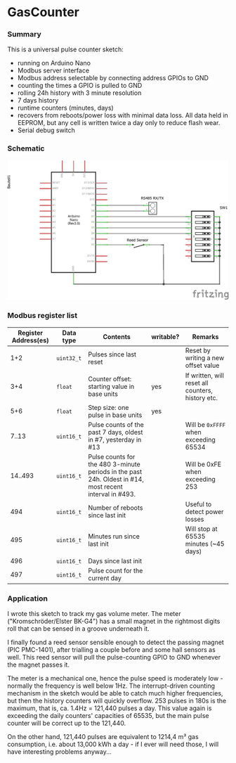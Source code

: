 # GasCounter

### Summary
This is a universal pulse counter sketch:
- running on Arduino Nano
- Modbus server interface
- Modbus address selectable by connecting address GPIOs to GND
- counting the times a GPIO is pulled to GND
- rolling 24h history with 3 minute resolution
- 7 days history
- runtime counters (minutes, days)
- recovers from reboots/power loss with minimal data loss. All data held in EEPROM, but any cell is written twice a day only to reduce flash wear.
- Serial debug switch

### Schematic
![Fritzing schematic](https://github.com/Miq1/GasCounter/blob/master/GasCounterSchematic.png?raw=true)

### Modbus register list
Register Address(es)|Data type|Contents|writable?|Remarks
--- | --- | --- | --- | ---
1+2|``uint32_t``|Pulses since last reset| |Reset by writing a new offset value
3+4|``float``|Counter offset: starting value in base units|yes|If written, will reset all counters, history etc.
5+6|``float``|Step size: one pulse in base units|yes|
7..13|``uint16_t``|Pulse counts of the past 7 days, oldest in #7, yesterday in #13| |Will be ``0xFFFF`` when exceeding 65534
14..493|``uint16_t``|Pulse counts for the 480 3-minute periods in the past 24h. Oldest in #14, most recent interval in #493.| | Will be 0xFE when exceeding 253
494|``uint16_t``|Number of reboots since last init| |Useful to detect power losses
495|``uint16_t``|Minutes run since last init| |Will stop at 65535 minutes (~45 days)
496|``uint16_t``|Days since last init| |
497|``uint16_t``|Pulse count for the current day| |

### Application
I wrote this sketch to track my gas volume meter.
The meter ("Kromschröder/Elster BK-G4") has a small magnet in the rightmost digits roll that can be sensed in a groove underneath it.

I finally found a reed sensor sensible enough to detect the passing magnet (PIC PMC-1401), after trialling a couple before and some hall sensors as well.
This reed sensor will pull the pulse-counting GPIO to GND whenever the magnet passes it.

The meter is a mechanical one, hence the pulse speed is moderately low - normally the frequency is well below 1Hz.
The interrupt-driven counting mechanism in the sketch would be able to catch much higher frequencies, but then the history counters will quickly overflow.
253 pulses in 180s is the maximum, that is, ca. 1.4Hz = 121,440 pulses a day.
This value again is exceeding the daily counters' capacities of 65535, but the main pulse counter will be correct up to the 121,440.

On the other hand, 121,440 pulses are equivalent to 1214,4 m³ gas consumption, i.e. about 13,000 kWh a day - if I ever will need those, I will have interesting problems anyway...
